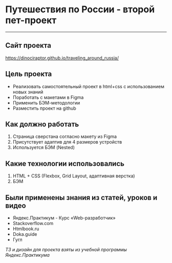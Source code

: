 # Путешествия по России - второй пет-проект
---
## Сайт проекта
https://dinociraptor.github.io/traveling_around_russia/

## Цель проекта
* Реализовать самостоятельный проект в html+css с использованием новых знаний
* Поработать с макетами в Figma
* Применить БЭМ-методологии
* Разместить проект на github

## Как должно работать
1. Страница сверстана согласно макету из Figma
2. Присутствует адаптив для 4 размеров устройств
3. Используется БЭМ (Nested)


## Какие технологии использовались
1. HTML + CSS (Flexbox, Grid Layout, адаптивная верстка)
2. БЭМ

## Были применены знания из статей, уроков и видео
* Яндекс.Практикум - Курс «Web-разработчик»
* Stackoverflow.com
* Htmlbook.ru
* Doka.guide
* Гугл

_ТЗ и дизайн для проекта взяты из учебной программы Яндекс.Практикума_